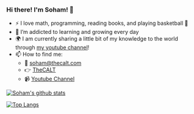 ### Hi there! I'm Soham! 👋



- :zap: I love math, programming, reading books, and playing basketball :basketball:
- 🌱 I’m addicted to learning and growing every day
- 🌍 I am currently sharing a little bit of my knowledge to the world through [my youtube channel](https://www.youtube.com/channel/UC1G9OlaRBvIkXwaisdzw-lg)!
- 📫 How to find me: 
  - 📧 [soham@thecalt.com](mailto:soham@thecalt.com)
  - :point_right: [TheCALT](https://thecalt.com/)
  - 📹 [Youtube Channel](https://www.youtube.com/channel/UC1G9OlaRBvIkXwaisdzw-lg)

[![Soham's github stats](https://github-readme-stats.vercel.app/api?username=sohamgarg2020&count_private=true&show_icons=true&theme=radical&hide_rank=false)](https://github.com/anuraghazra/github-readme-stats)

[![Top Langs](https://github-readme-stats.vercel.app/api/top-langs/?username=sohamgarg2020)](https://github.com/anuraghazra/github-readme-stats)
